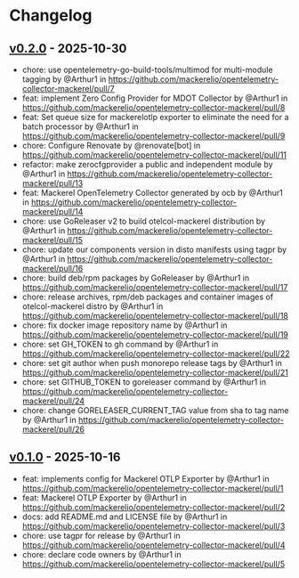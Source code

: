 # Changelog

## [v0.2.0](https://github.com/mackerelio/opentelemetry-collector-mackerel/compare/v0.1.0...v0.2.0) - 2025-10-30
- chore: use opentelemetry-go-build-tools/multimod for multi-module tagging by @Arthur1 in https://github.com/mackerelio/opentelemetry-collector-mackerel/pull/7
- feat: implement Zero Config Provider for MDOT Collector by @Arthur1 in https://github.com/mackerelio/opentelemetry-collector-mackerel/pull/8
- feat: Set queue size for mackerelotlp exporter to eliminate the need for a batch processor by @Arthur1 in https://github.com/mackerelio/opentelemetry-collector-mackerel/pull/9
- chore: Configure Renovate by @renovate[bot] in https://github.com/mackerelio/opentelemetry-collector-mackerel/pull/11
- refactor: make zerocfgprovider a public and independent module by @Arthur1 in https://github.com/mackerelio/opentelemetry-collector-mackerel/pull/13
- feat: Mackerel OpenTelemetry Collector generated by ocb by @Arthur1 in https://github.com/mackerelio/opentelemetry-collector-mackerel/pull/14
- chore: use GoReleaser v2 to build otelcol-mackerel distribution by @Arthur1 in https://github.com/mackerelio/opentelemetry-collector-mackerel/pull/15
- chore: update our components version in disto manifests using tagpr by @Arthur1 in https://github.com/mackerelio/opentelemetry-collector-mackerel/pull/16
- chore: build deb/rpm packages by GoReleaser by @Arthur1 in https://github.com/mackerelio/opentelemetry-collector-mackerel/pull/17
- chore: release archives, rpm/deb packages and container images of otelcol-mackerel distro by @Arthur1 in https://github.com/mackerelio/opentelemetry-collector-mackerel/pull/18
- chore: fix docker image repository name by @Arthur1 in https://github.com/mackerelio/opentelemetry-collector-mackerel/pull/19
- chore: set GH_TOKEN to gh command by @Arthur1 in https://github.com/mackerelio/opentelemetry-collector-mackerel/pull/22
- chore: set git author when push monorepo release tags by @Arthur1 in https://github.com/mackerelio/opentelemetry-collector-mackerel/pull/21
- chore: set GITHUB_TOKEN to goreleaser command by @Arthur1 in https://github.com/mackerelio/opentelemetry-collector-mackerel/pull/24
- chore: change GORELEASER_CURRENT_TAG value from sha to tag name by @Arthur1 in https://github.com/mackerelio/opentelemetry-collector-mackerel/pull/26

## [v0.1.0](https://github.com/mackerelio/opentelemetry-collector-mackerel/commits/v0.1.0) - 2025-10-16
- feat: implements config for Mackerel OTLP Exporter by @Arthur1 in https://github.com/mackerelio/opentelemetry-collector-mackerel/pull/1
- feat: Mackerel OTLP Exporter by @Arthur1 in https://github.com/mackerelio/opentelemetry-collector-mackerel/pull/2
- docs: add README.md and LICENSE file by @Arthur1 in https://github.com/mackerelio/opentelemetry-collector-mackerel/pull/3
- chore: use tagpr for release by @Arthur1 in https://github.com/mackerelio/opentelemetry-collector-mackerel/pull/4
- chore: declare code owners by @Arthur1 in https://github.com/mackerelio/opentelemetry-collector-mackerel/pull/5
